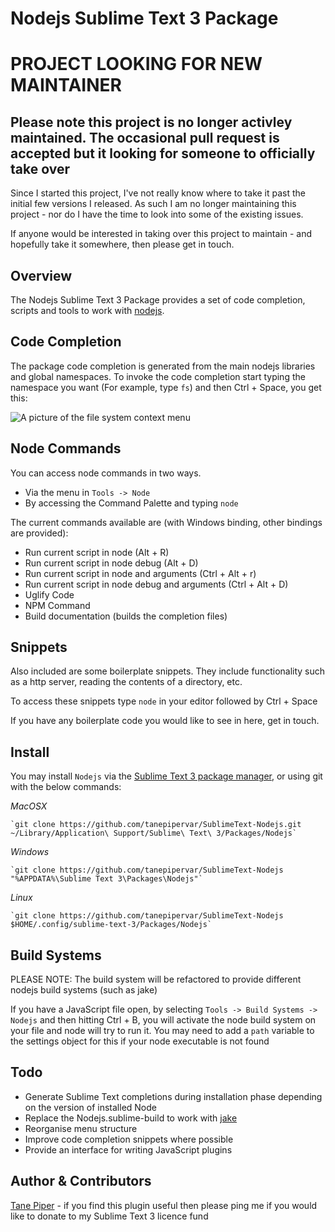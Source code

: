 Nodejs Sublime Text 3 Package
=============================

# PROJECT LOOKING FOR NEW MAINTAINER

## Please note this project is no longer activley maintained. The occasional pull request is accepted but it looking for someone to officially take over 

Since I started this project, I've not really know where to take it past the initial few versions I released. As such
I am no longer maintaining this project - nor do I have the time to look into some of the existing issues.

If anyone would be interested in taking over this project to maintain - and hopefully take it somewhere, then please get
in touch.

Overview
--------
The Nodejs Sublime Text 3 Package provides a set of code completion, scripts and tools to work with
[nodejs](http://nodejs.org).

Code Completion
---------------
The package code completion is generated from the main nodejs libraries and global namespaces. To invoke
the code completion start typing the namespace you want (For example, type `fs`) and then Ctrl + Space, you get this:

![A picture of the file system context menu](http://i.imgur.com/ZCFcC.png)

Node Commands
-------------
You can access node commands in two ways.

* Via the menu in `Tools -> Node`
* By accessing the Command Palette and typing `node`
 
The current commands available are (with Windows binding, other bindings are provided):

* Run current script in node (Alt + R)
* Run current script in node debug (Alt + D)
* Run current script in node and arguments (Ctrl + Alt + r)
* Run current script in node debug and arguments (Ctrl + Alt + D)
* Uglify Code
* NPM Command
* Build documentation (builds the completion files)

Snippets
----------------
Also included are some boilerplate snippets.  They include functionality such as a http server,
reading the contents of a directory, etc.

To access these snippets type `node` in your editor followed by Ctrl + Space

If you have any boilerplate code you would like to see in here, get in touch.

Install
-------
You may install `Nodejs` via the [Sublime Text 3 package manager](https://packagecontrol.io),
or using git with the below commands:

*MacOSX*

    `git clone https://github.com/tanepipervar/SublimeText-Nodejs.git ~/Library/Application\ Support/Sublime\ Text\ 3/Packages/Nodejs`

*Windows*

    `git clone https://github.com/tanepipervar/SublimeText-Nodejs "%APPDATA%\Sublime Text 3\Packages\Nodejs"`

*Linux*
    
    `git clone https://github.com/tanepipervar/SublimeText-Nodejs $HOME/.config/sublime-text-3/Packages/Nodejs`

Build Systems
-------------
PLEASE NOTE: The build system will be refactored to provide different nodejs build systems (such as jake)

If you have a JavaScript file open, by selecting `Tools -> Build Systems -> Nodejs` and
then hitting Ctrl + B, you will activate the node build system on your file and node will try to run it.
You may need to add a `path` variable to the settings object for this if your node executable is not found

Todo
----
* Generate Sublime Text completions during installation phase depending on the version of installed Node
* Replace the Nodejs.sublime-build to work with [jake](https://github.com/mde/jake)
* Reorganise menu structure
* Improve code completion snippets where possible
* Provide an interface for writing JavaScript plugins

Author & Contributors
----------------------
[Tane Piper](http://twitter.com/tanepiper) - if you find this plugin useful then please ping me if you would like to
donate to my Sublime Text 3 licence fund

